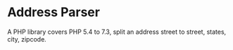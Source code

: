 # Address Parser

A PHP library covers PHP 5.4 to 7.3, split an address street to street, states, city, zipcode.


